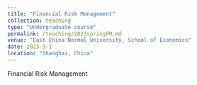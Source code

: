 ```yaml
---
title: "Financial Risk Management"
collection: teaching
type: "Undergraduate course"
permalink: /teaching/2023springFM.md
venue: "East China Normal University, School of Economics"
date: 2023-3-1
location: "Shanghai, China"
---
```


Financial Risk Management
